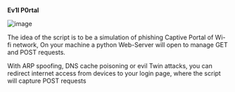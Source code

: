 **Ev1l P0rtal**

![image](https://github.com/user-attachments/assets/a7ca5ea1-fc8a-4c33-95db-998b5c5472c7)

The idea of the script is to be a simulation of phishing Captive Portal of Wi-fi network, On your machine a python Web-Server will open to manage GET and POST requests.

With ARP spoofing, DNS cache poisoning or evil Twin attacks, you can redirect internet access from devices to your login page, where the script will capture POST requests
